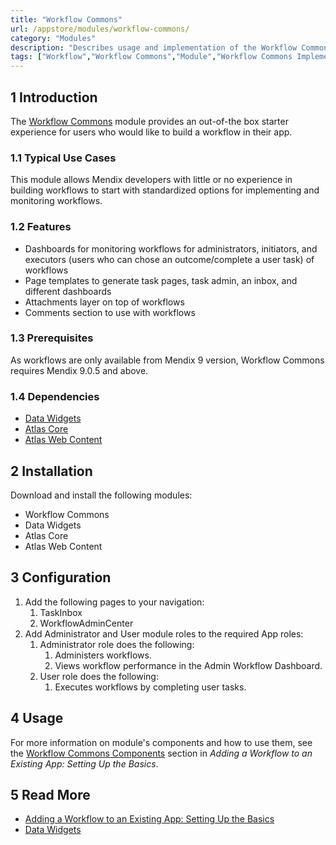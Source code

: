 ```yaml
---
title: "Workflow Commons"
url: /appstore/modules/workflow-commons/
category: "Modules"
description: "Describes usage and implementation of the Workflow Commons module that is used with workflows."
tags: ["Workflow","Workflow Commons","Module","Workflow Commons Implementation"]
---
```


## 1 Introduction

The [Workflow Commons](https://marketplace.mendix.com/link/component/117066) module provides an out-of-the box starter experience for users who would like to build a workflow in their app.

### 1.1 Typical Use Cases

This module allows Mendix developers with little or no experience in building workflows to start with standardized options for implementing and monitoring workflows.

### 1.2 Features

* Dashboards for monitoring workflows for administrators, initiators, and executors (users who can chose an outcome/complete a user task) of workflows
* Page templates to generate task pages, task admin, an inbox, and different dashboards
* Attachments layer on top of workflows
* Comments section to use with workflows

### 1.3 Prerequisites

As workflows are only available from Mendix 9 version, Workflow Commons requires Mendix 9.0.5 and above.

### 1.4  Dependencies

* [Data Widgets](https://marketplace.mendix.com/link/component/116540)
* [Atlas Core](https://marketplace.mendix.com/link/component/117187)
* [Atlas Web Content](https://marketplace.mendix.com/link/component/117183)

## 2 Installation 

Download and install the following modules:

* Workflow Commons
* Data Widgets
* Atlas Core
* Atlas Web Content 

## 3 Configuration

1. Add the following pages to your navigation:
    1. TaskInbox
    2. WorkflowAdminCenter
2. Add Administrator and User module roles to the required App roles:
    1. Administrator role does the following:
        1. Administers workflows.
        2. Views workflow performance in the Admin Workflow Dashboard.
    2. User role does the following:
        1. Executes workflows by completing user tasks.

## 4 Usage

For more information on module's components and how to use them, see the [Workflow Commons Components](/refguide/workflow-setting-up-app/#components) section in *Adding a Workflow to an Existing App: Setting Up the Basics*.

## 5 Read More

* [Adding a Workflow to an Existing App: Setting Up the Basics](/refguide/workflow-setting-up-app/)
* [Data Widgets](/appstore/modules/data-widgets/)
